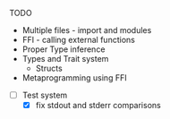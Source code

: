 TODO

* Multiple files - import and modules
* FFI - calling external functions
* Proper Type inference
* Types and Trait system
    * Structs
* Metaprogramming using FFI
* [ ] Test system
  * [x] fix stdout and stderr comparisons